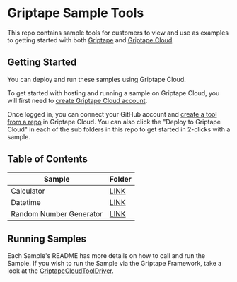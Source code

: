 # Griptape Sample Tools

This repo contains sample tools for customers to view and use as examples to getting started with both [Griptape](https://github.com/griptape-ai/griptape) and [Griptape Cloud](https://cloud.griptape.ai/).

## Getting Started

You can deploy and run these samples using Griptape Cloud.

To get started with hosting and running a sample on Griptape Cloud, you will first need to [create Griptape Cloud account](https://auth.cloud.griptape.ai/u/login).

Once logged in, you can connect your GitHub account and [create a tool from a repo](https://cloud.griptape.ai/tools) in Griptape Cloud. You can also click the "Deploy to Griptape Cloud" in each of the sub folders in this repo to get started in 2-clicks with a sample.

## Table of Contents

| Sample | Folder |
| -------- | ------- |
| Calculator | [LINK](https://github.com/griptape-ai/griptape-sample-tools/tree/main/calculator) |
| Datetime | [LINK](https://github.com/griptape-ai/griptape-sample-tools/tree/main/datetime) |
| Random Number Generator | [LINK](https://github.com/griptape-ai/griptape-sample-tools/tree/main/random-number-generator) |

## Running Samples

Each Sample's README has more details on how to call and run the Sample. If you wish to run the Sample via the Griptape Framework, take a look at the [GriptapeCloudToolDriver](https://docs.griptape.ai/stable/griptape-framework/drivers/tool/griptape_cloud_tool_driver).
